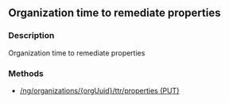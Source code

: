 ## Organization time to remediate properties
### Description
Organization time to remediate properties
### Methods
- [ /ng/organizations/{orgUuid}/ttr/properties (PUT) ]( ./97af6cbd499ce422a3fdb54d34ea8e03.md)
